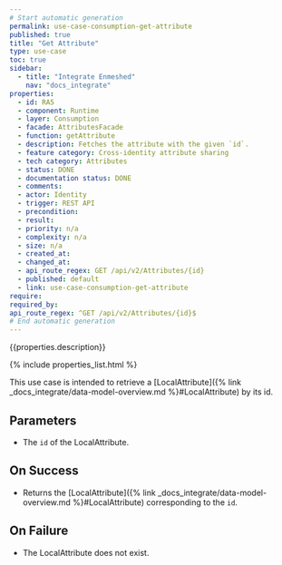 ```yaml
---
# Start automatic generation
permalink: use-case-consumption-get-attribute
published: true
title: "Get Attribute"
type: use-case
toc: true
sidebar:
  - title: "Integrate Enmeshed"
    nav: "docs_integrate"
properties:
  - id: RA5
  - component: Runtime
  - layer: Consumption
  - facade: AttributesFacade
  - function: getAttribute
  - description: Fetches the attribute with the given `id`.
  - feature category: Cross-identity attribute sharing
  - tech category: Attributes
  - status: DONE
  - documentation status: DONE
  - comments:
  - actor: Identity
  - trigger: REST API
  - precondition:
  - result:
  - priority: n/a
  - complexity: n/a
  - size: n/a
  - created_at:
  - changed_at:
  - api_route_regex: GET /api/v2/Attributes/{id}
  - published: default
  - link: use-case-consumption-get-attribute
require:
required_by:
api_route_regex: ^GET /api/v2/Attributes/{id}$
# End automatic generation
---
```


{{properties.description}}

{% include properties_list.html %}

This use case is intended to retrieve a [LocalAttribute]({% link _docs_integrate/data-model-overview.md %}#LocalAttribute) by its id.

## Parameters

- The `id` of the LocalAttribute.

## On Success

- Returns the [LocalAttribute]({% link _docs_integrate/data-model-overview.md %}#LocalAttribute) corresponding to the `id`.

## On Failure

- The LocalAttribute does not exist.
